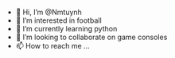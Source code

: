 - 👋 Hi, I’m @Nmtuynh
- 👀 I’m interested in football
- 🌱 I’m currently learning python
- 💞️ I’m looking to collaborate on game consoles
- 📫 How to reach me ...

<!---
Pizf/Pizf is a ✨ special ✨ repository because its `README.md` (this file) appears on your GitHub profile.
You can click the Preview link to take a look at your changes.
--->
